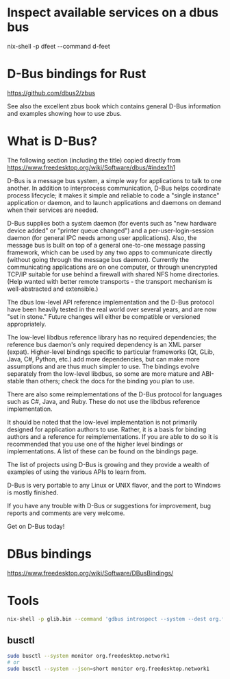# Inspect available services on a dbus bus

nix-shell -p dfeet --command d-feet

# D-Bus bindings for Rust

https://github.com/dbus2/zbus

See also the excellent zbus book which contains general D-Bus information and examples showing how
to use zbus.

# What is D-Bus?

The following section (including the title) copied directly from https://www.freedesktop.org/wiki/Software/dbus/#index1h1

D-Bus is a message bus system, a simple way for applications to talk to one another. In addition to
interprocess communication, D-Bus helps coordinate process lifecycle; it makes it simple and
reliable to code a "single instance" application or daemon, and to launch applications and daemons
on demand when their services are needed.

D-Bus supplies both a system daemon (for events such as "new hardware device added" or "printer
queue changed") and a per-user-login-session daemon (for general IPC needs among user
applications). Also, the message bus is built on top of a general one-to-one message passing
framework, which can be used by any two apps to communicate directly (without going through the
message bus daemon). Currently the communicating applications are on one computer, or through
unencrypted TCP/IP suitable for use behind a firewall with shared NFS home directories. (Help
wanted with better remote transports - the transport mechanism is well-abstracted and extensible.)

The dbus low-level API reference implementation and the D-Bus protocol have been heavily tested in
the real world over several years, and are now "set in stone." Future changes will either be
compatible or versioned appropriately.

The low-level libdbus reference library has no required dependencies; the reference bus daemon's
only required dependency is an XML parser (expat). Higher-level bindings specific to particular
frameworks (Qt, GLib, Java, C#, Python, etc.) add more dependencies, but can make more assumptions
and are thus much simpler to use. The bindings evolve separately from the low-level libdbus, so
some are more mature and ABI-stable than others; check the docs for the binding you plan to use.

There are also some reimplementations of the D-Bus protocol for languages such as C#, Java, and
Ruby. These do not use the libdbus reference implementation.

It should be noted that the low-level implementation is not primarily designed for application
authors to use. Rather, it is a basis for binding authors and a reference for reimplementations. If
you are able to do so it is recommended that you use one of the higher level bindings or
implementations. A list of these can be found on the bindings page.

The list of projects using D-Bus is growing and they provide a wealth of examples of using the
various APIs to learn from.

D-Bus is very portable to any Linux or UNIX flavor, and the port to Windows is mostly finished.

If you have any trouble with D-Bus or suggestions for improvement, bug reports and comments are
very welcome.

Get on D-Bus today!

# DBus bindings

https://www.freedesktop.org/wiki/Software/DBusBindings/

# Tools

```sh
nix-shell -p glib.bin --command 'gdbus introspect --system --dest org.freedesktop.network1 --object-path /org/freedesktop/network1'
```

## busctl

```sh
sudo busctl --system monitor org.freedesktop.network1
# or
sudo busctl --system --json=short monitor org.freedesktop.network1
```

